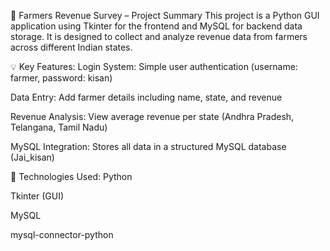 🌾 Farmers Revenue Survey – Project Summary
This project is a Python GUI application using Tkinter for the frontend and MySQL for backend data storage.
It is designed to collect and analyze revenue data from farmers across different Indian states.

💡 Key Features:
Login System: Simple user authentication (username: farmer, password: kisan)

Data Entry: Add farmer details including name, state, and revenue

Revenue Analysis: View average revenue per state (Andhra Pradesh, Telangana, Tamil Nadu)

MySQL Integration: Stores all data in a structured MySQL database (Jai_kisan)

🔧 Technologies Used:
Python

Tkinter (GUI)

MySQL

mysql-connector-python